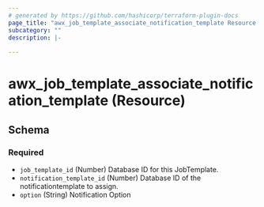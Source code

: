 ```yaml
---
# generated by https://github.com/hashicorp/terraform-plugin-docs
page_title: "awx_job_template_associate_notification_template Resource - terraform-provider-awx"
subcategory: ""
description: |-
  
---
```


# awx_job_template_associate_notification_template (Resource)





<!-- schema generated by tfplugindocs -->
## Schema

### Required

- `job_template_id` (Number) Database ID for this JobTemplate.
- `notification_template_id` (Number) Database ID of the notificationtemplate to assign.
- `option` (String) Notification Option
